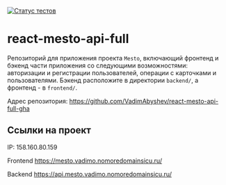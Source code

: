 [![Статус тестов](../../actions/workflows/tests.yml/badge.svg)](../../actions/workflows/tests.yml)

# react-mesto-api-full
Репозиторий для приложения проекта `Mesto`, включающий фронтенд и бэкенд части приложения со следующими возможностями: авторизации и регистрации пользователей, операции с карточками и пользователями. Бэкенд расположите в директории `backend/`, а фронтенд - в `frontend/`. 
  
Адрес репозитория: https://github.com/VadimAbyshev/react-mesto-api-full-gha

## Ссылки на проект

IP: 158.160.80.159

Frontend https://mesto.vadimo.nomoredomainsicu.ru/

Backend https://api.mesto.vadimo.nomoredomainsicu.ru/
